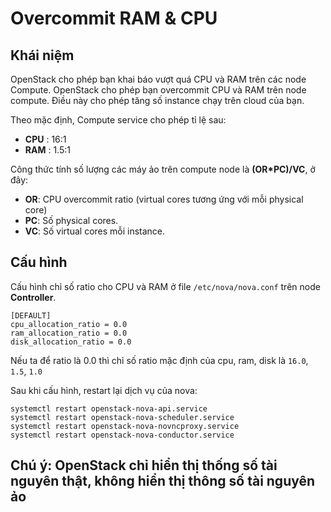 # Overcommit RAM & CPU

## Khái niệm
OpenStack cho phép bạn khai báo vượt quá CPU và RAM trên các node Compute. OpenStack cho phép bạn overcommit CPU và RAM trên node compute. Điều này cho phép tăng số instance chạy trên cloud của bạn.

Theo mặc định, Compute service cho phép tỉ lệ sau:

- **CPU** : 16:1
- **RAM** : 1.5:1

Công thức tính số lượng các máy ảo trên compute node là **(OR*PC)/VC**, ở đây:

- **OR**: CPU overcommit ratio (virtual cores tương ứng với mỗi physical core)
- **PC**: Số physical cores.
- **VC**: Số virtual cores mỗi instance.

## Cấu hình
Cấu hình chỉ số ratio cho CPU và RAM ở file `/etc/nova/nova.conf` trên node **Controller**.

```
[DEFAULT]
cpu_allocation_ratio = 0.0
ram_allocation_ratio = 0.0
disk_allocation_ratio = 0.0
```

Nếu ta để ratio là 0.0 thì chỉ số ratio mặc định của cpu, ram, disk là `16.0`, `1.5`, `1.0`

Sau khi cấu hình, restart lại dịch vụ của nova:
```
systemctl restart openstack-nova-api.service
systemctl restart openstack-nova-scheduler.service
systemctl restart openstack-nova-novncproxy.service
systemctl restart openstack-nova-conductor.service
```

## Chú ý: OpenStack chỉ hiển thị thống số tài nguyên thật, không hiển thị thông số tài nguyên ảo
